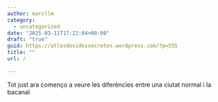 ```yaml
---
author: marcllm
category:
  - uncategorized
date: "2025-03-11T17:22:04+00:00"
draft: "true"
guid: https://atlesdevidessecretes.wordpress.com/?p=555
title: ""
url: /

---
```

Tot just ara començo a veure les diferències entre una ciutat normal i la bacanal
